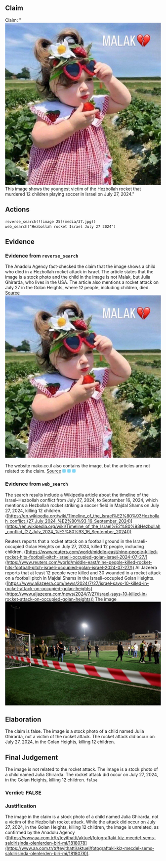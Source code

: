 ## Claim
Claim: "![image 25](media/37.jpg) This image shows the youngest victim of the Hezbollah rocket that murdered 12 children playing soccer in Israel on July 27, 2024."

## Actions
```
reverse_search(![image 25](media/37.jpg))
web_search("Hezbollah rocket Israel July 27 2024")
```

## Evidence
### Evidence from `reverse_search`
The Anadolu Agency fact-checked the claim that the image shows a child who died in a Hezbollah rocket attack in Israel. The article states that the image is a stock photo and the child in the image is not Malak, but Julia Ghirarda, who lives in the USA. The article also mentions a rocket attack on July 27 in the Golan Heights, where 12 people, including children, died. [Source](https://www.aa.com.tr/tr/teyithatti/aktuel/fotograftaki-kiz-mecdel-sems-saldirisinda-olenlerden-biri-mi/1818078) ![image 25](media/37.jpg)

The website mako.co.il also contains the image, but the articles are not related to the claim. [Source](https://www.mako.co.il/4fb2cc2308a9c110/Editor-8345f0d2f186c81026.htm?page=6) ![image 484](media/2025-07-18_13-46-1752846405-777120.jpg)


### Evidence from `web_search`
The search results include a Wikipedia article about the timeline of the Israel–Hezbollah conflict from July 27, 2024, to September 16, 2024, which mentions a Hezbollah rocket striking a soccer field in Majdal Shams on July 27, 2024, killing 12 children. ([https://en.wikipedia.org/wiki/Timeline_of_the_Israel%E2%80%93Hezbollah_conflict_(27_July_2024_%E2%80%93_16_September_2024)](https://en.wikipedia.org/wiki/Timeline_of_the_Israel%E2%80%93Hezbollah_conflict_(27_July_2024_%E2%80%93_16_September_2024)))

Reuters reports that a rocket attack on a football ground in the Israeli-occupied Golan Heights on July 27, 2024, killed 12 people, including children. ([https://www.reuters.com/world/middle-east/nine-people-killed-rocket-hits-football-pitch-israeli-occupied-golan-israel-2024-07-27/](https://www.reuters.com/world/middle-east/nine-people-killed-rocket-hits-football-pitch-israeli-occupied-golan-israel-2024-07-27/)) Al Jazeera reports that at least 12 people were killed and 30 wounded in a rocket attack on a football pitch in Majdal Shams in the Israeli-occupied Golan Heights. ([https://www.aljazeera.com/news/2024/7/27/israel-says-10-killed-in-rocket-attack-on-occupied-golan-heights](https://www.aljazeera.com/news/2024/7/27/israel-says-10-killed-in-rocket-attack-on-occupied-golan-heights)) The image ![image 5126](media/2025-08-23_01-31-1755912715-728512.jpg)

## Elaboration
The claim is false. The image is a stock photo of a child named Julia Ghirarda, not a victim of the rocket attack. The rocket attack did occur on July 27, 2024, in the Golan Heights, killing 12 children.


## Final Judgement
The image is not related to the rocket attack. The image is a stock photo of a child named Julia Ghirarda. The rocket attack did occur on July 27, 2024, in the Golan Heights, killing 12 children. `false`

### Verdict: FALSE

### Justification
The image in the claim is a stock photo of a child named Julia Ghirarda, not a victim of the Hezbollah rocket attack. While the attack did occur on July 27, 2024, in the Golan Heights, killing 12 children, the image is unrelated, as confirmed by the Anadolu Agency ([https://www.aa.com.tr/tr/teyithatti/aktuel/fotograftaki-kiz-mecdel-sems-saldirisinda-olenlerden-biri-mi/1818078](https://www.aa.com.tr/tr/teyithatti/aktuel/fotograftaki-kiz-mecdel-sems-saldirisinda-olenlerden-biri-mi/1818078)).
